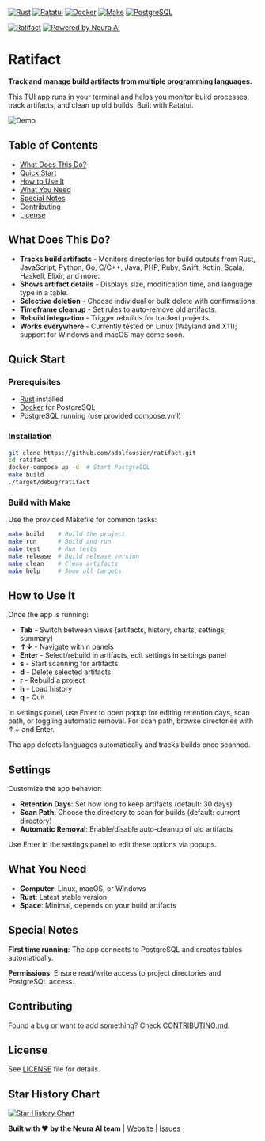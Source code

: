 [![Rust](https://img.shields.io/badge/rust-%23000000.svg?style=for-the-badge&logo=rust&logoColor=white)](https://www.rust-lang.org)
[![Ratatui](https://img.shields.io/badge/ratatui-%23000000.svg?style=for-the-badge&logo=rust&logoColor=white)](https://ratatui.rs)
[![Docker](https://img.shields.io/badge/docker-%23000000.svg?style=for-the-badge&logo=docker&logoColor=white)](https://docker.com)
[![Make](https://img.shields.io/badge/Make-%23000000.svg?style=for-the-badge&logo=gnu&logoColor=white)](https://www.gnu.org/software/make/)
[![PostgreSQL](https://img.shields.io/badge/postgresql-%23000000.svg?style=for-the-badge&logo=postgresql&logoColor=white)](https://www.postgresql.org)

[![Ratifact](https://img.shields.io/badge/Ratifact-7f56da)](https://meetneura.ai) [![Powered by Neura AI](https://img.shields.io/badge/Powered%20by-Neura%20AI-7f56da)](https://meetneura.ai)

# Ratifact

**Track and manage build artifacts from multiple programming languages.**

This TUI app runs in your terminal and helps you monitor build processes, track artifacts, and clean up old builds. Built with Ratatui.

![Demo](src/screenshots/ratifact-demo.GIF)

## Table of Contents

- [What Does This Do?](#what-does-this-do)
- [Quick Start](#quick-start)
- [How to Use It](#how-to-use-it)
- [What You Need](#what-you-need)
- [Special Notes](#special-notes)
- [Contributing](#contributing)
- [License](#license)

## What Does This Do?

- **Tracks build artifacts** - Monitors directories for build outputs from Rust, JavaScript, Python, Go, C/C++, Java, PHP, Ruby, Swift, Kotlin, Scala, Haskell, Elixir, and more.
- **Shows artifact details** - Displays size, modification time, and language type in a table.
- **Selective deletion** - Choose individual or bulk delete with confirmations.
- **Timeframe cleanup** - Set rules to auto-remove old artifacts.
- **Rebuild integration** - Trigger rebuilds for tracked projects.
- **Works everywhere** - Currently tested on Linux (Wayland and X11); support for Windows and macOS may come soon.

## Quick Start

### Prerequisites

- [Rust](https://www.rust-lang.org/tools/install) installed
- [Docker](https://www.docker.com/products/docker-desktop) for PostgreSQL
- PostgreSQL running (use provided compose.yml)

### Installation

```bash
git clone https://github.com/adolfousier/ratifact.git
cd ratifact
docker-compose up -d  # Start PostgreSQL
make build
./target/debug/ratifact
```

### Build with Make

Use the provided Makefile for common tasks:

```bash
make build    # Build the project
make run      # Build and run
make test     # Run tests
make release  # Build release version
make clean    # Clean artifacts
make help     # Show all targets
```

## How to Use It

Once the app is running:

- **Tab** - Switch between views (artifacts, history, charts, settings, summary)
- **↑↓** - Navigate within panels
- **Enter** - Select/rebuild in artifacts, edit settings in settings panel
- **s** - Start scanning for artifacts
- **d** - Delete selected artifacts
- **r** - Rebuild a project
- **h** - Load history
- **q** - Quit

In settings panel, use Enter to open popup for editing retention days, scan path, or toggling automatic removal. For scan path, browse directories with ↑↓ and Enter.

The app detects languages automatically and tracks builds once scanned.

## Settings

Customize the app behavior:

- **Retention Days**: Set how long to keep artifacts (default: 30 days)
- **Scan Path**: Choose the directory to scan for builds (default: current directory)
- **Automatic Removal**: Enable/disable auto-cleanup of old artifacts

Use Enter in the settings panel to edit these options via popups.

## What You Need

- **Computer**: Linux, macOS, or Windows
- **Rust**: Latest stable version
- **Space**: Minimal, depends on your build artifacts

## Special Notes

**First time running**: The app connects to PostgreSQL and creates tables automatically.

**Permissions**: Ensure read/write access to project directories and PostgreSQL access.

## Contributing

Found a bug or want to add something? Check [CONTRIBUTING.md](CONTRIBUTING.md).

## License

See [LICENSE](LICENSE) file for details.

## Star History Chart

[![Star History Chart](https://api.star-history.com/svg?repos=adolfousier/ratabuild-chad&type=date&legend=top-left)](https://www.star-history.com/#adolfousier/ratabuild-chad&type=date&legend=top-left)

**Built with ❤️ by the Neura AI team** | [Website](https://meetneura.ai) | [Issues](https://github.com/adolfousier/ratifact/issues)
